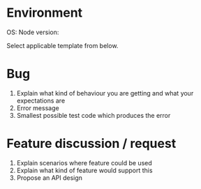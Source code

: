 # Environment
OS:
Node version:

Select applicable template from below.

# Bug
1. Explain what kind of behaviour you are getting and what your expectations are
2. Error message
3. Smallest possible test code which produces the error

# Feature discussion / request
1. Explain scenarios where feature could be used
2. Explain what kind of feature would support this
3. Propose an API design
